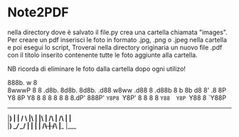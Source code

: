 # Note2PDF
nella directory dove è salvato il file.py crea una cartella chiamata "images". Per creare un pdf inserisci le foto in formato .jpg, .png o .jpeg nella cartella e poi esegui lo script, Troverai nella directory originaria un nuovo file .pdf con il titolo inserito contenente tutte le foto aggiunte alla cartella. 

NB ricorda di eliminare le foto dalla cartella dopo ogni utilizo!





 888b.                                  w        8       
8wwwP 8   8 .d8b. 8d8b.    8d8b. .d88 w8ww .d88 8 .d88b 
8   b 8b d8 8' .8 8P Y8    8P Y8 8  8  8   8  8 8 8.dP' 
888P' `Y8P8 `Y8P' 8   8    8   8 `Y88  Y8P `Y88 8 `Y88P


 __        __                    ___            ___ 
|__) |  | /  \ |\ |    |\ |  /\   |   /\  |    |__  
|__) \__/ \__/ | \|    | \| /~~\  |  /~~\ |___ |___ 
                                                    


































